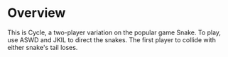 # Overview
This is Cycle, a two-player variation on the popular game Snake. To play, use ASWD and JKIL to direct the snakes. The first player to collide with either snake's tail loses.
